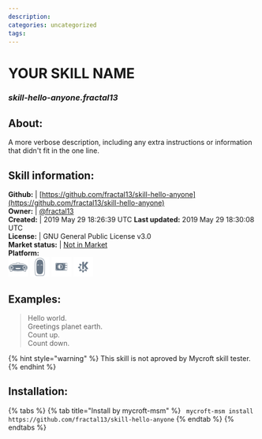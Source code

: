 ```yaml
--- 
description: 
categories: uncategorized   
tags:   
---
```


# YOUR SKILL NAME  
### _skill-hello-anyone.fractal13_  
## About:  
A more verbose description, including any extra instructions or
information that didn't fit in the one line.

## Skill information:  
**Github:** | [https://github.com/fractal13/skill-hello-anyone](https://github.com/fractal13/skill-hello-anyone)  
**Owner:** | [@fractal13](https://github.com/fractal13)  
**Created:** | 2019 May 29 18:26:39 UTC  **Last updated:** 2019 May 29 18:30:08 UTC  
**License:** | GNU General Public License v3.0  
**Market status:** | [Not in Market](https://market.mycroft.ai/skill/)  
**Platform:**  
 ![](../.gitbook/assets/mark-1-icon.png)  ![](../.gitbook/assets/mark-2-icon.png)  ![](../.gitbook/assets/picroft-icon.png)  ![](../.gitbook/assets/kde.png)   
## Examples:  
> Hello world.  
> Greetings planet earth.  
> Count up.  
> Count down.  
  
{% hint style="warning" %}
This skill is not aproved by Mycroft skill tester.
{% endhint %}
    
## Installation:  
{% tabs %}
{% tab title="Install by mycroft-msm" %}
``` mycroft-msm install https://github.com/fractal13/skill-hello-anyone```
{% endtab %}
  {% endtabs %}
  